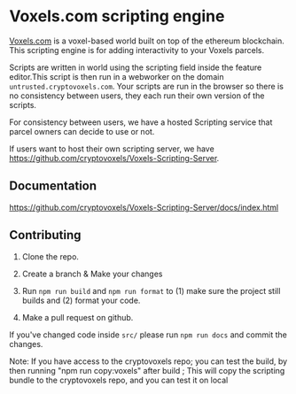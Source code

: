 # Voxels.com scripting engine

[Voxels.com](https://www.voxels.com/) is a voxel-based world
built on top of the ethereum blockchain. This scripting engine is
for adding interactivity to your Voxels parcels.

Scripts are written in world using the scripting field inside the feature editor.This script is then run in a webworker on the domain `untrusted.cryptovoxels.com`. Your scripts are run in the browser so there is no consistency between users, they each run their own version of the scripts.

For consistency between users, we have a hosted Scripting service that parcel owners can decide to use or not.

If users want to host their own scripting server, we have https://github.com/cryptovoxels/Voxels-Scripting-Server.

## Documentation
https://github.com/cryptovoxels/Voxels-Scripting-Server/docs/index.html

## Contributing

1. Clone the repo.

2. Create a branch & Make your changes

3. Run `npm run build` and `npm run format` to (1) make sure the project still builds and (2) format your code.

4. Make a pull request on github.

If you've changed code inside `src/` please run `npm run docs` and commit the changes.

Note:
If you have access to the cryptovoxels repo; you can test the build, by then running "npm run copy:voxels" after build ;
This will copy the scripting bundle to the cryptovoxels repo, and you can test it on local
